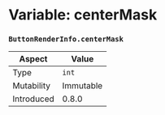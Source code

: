 
# Variable: centerMask
### `ButtonRenderInfo.centerMask`

| Aspect | Value |
| --- | --- |
| Type | `int` |
| Mutability | Immutable |
| Introduced | 0.8.0 |


